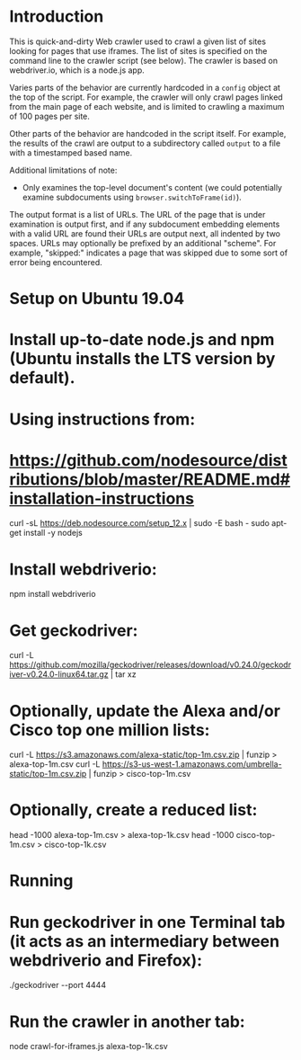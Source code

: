 
Introduction
============

This is quick-and-dirty Web crawler used to crawl a given list of sites looking for pages that
use iframes.  The list of sites is specified on the command line to the crawler script (see
below).  The crawler is based on webdriver.io, which is a node.js app.

Varies parts of the behavior are currently hardcoded in a `config` object at the top of the
script.  For example, the crawler will only crawl pages linked from the main page of each
website, and is limited to crawling a maximum of 100 pages per site.

Other parts of the behavior are handcoded in the script itself.  For example, the results of
the crawl are output to a subdirectory called `output` to a file with a timestamped based name.

Additional limitations of note:

 - Only examines the top-level document's content (we could potentially examine
   subdocuments using `browser.switchToFrame(id)`).

The output format is a list of URLs.  The URL of the page that is under examination is output
first, and if any subdocument embedding elements with a valid URL are found their URLs are
output next, all indented by two spaces.  URLs may optionally be prefixed by an additional
"scheme". For example, "skipped:<URL>" indicates a page that was skipped due to some sort of
error being encountered.


Setup on Ubuntu 19.04
=====================

# Install up-to-date node.js and npm (Ubuntu installs the LTS version by default).
# Using instructions from:
# https://github.com/nodesource/distributions/blob/master/README.md#installation-instructions
curl -sL https://deb.nodesource.com/setup_12.x | sudo -E bash -
sudo apt-get install -y nodejs

# Install webdriverio:
npm install webdriverio

# Get geckodriver:
curl -L https://github.com/mozilla/geckodriver/releases/download/v0.24.0/geckodriver-v0.24.0-linux64.tar.gz | tar xz

# Optionally, update the Alexa and/or Cisco top one million lists:
curl -L https://s3.amazonaws.com/alexa-static/top-1m.csv.zip | funzip > alexa-top-1m.csv
curl -L https://s3-us-west-1.amazonaws.com/umbrella-static/top-1m.csv.zip | funzip > cisco-top-1m.csv

# Optionally, create a reduced list:
head -1000 alexa-top-1m.csv > alexa-top-1k.csv
head -1000 cisco-top-1m.csv > cisco-top-1k.csv


Running
=======

# Run geckodriver in one Terminal tab (it acts as an intermediary between webdriverio and Firefox):
./geckodriver --port 4444

# Run the crawler in another tab:
node crawl-for-iframes.js alexa-top-1k.csv



